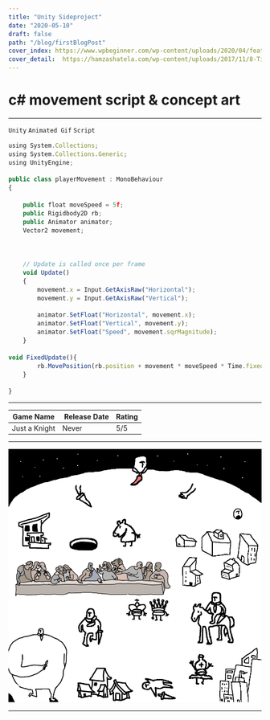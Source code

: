 ```yaml
---
title: "Unity Sideproject"
date: "2020-05-10"
draft: false
path: "/blog/firstBlogPost"
cover_index: https://www.wpbeginner.com/wp-content/uploads/2020/04/featuredimageswp-og.png 
cover_detail:  https://hamzashatela.com/wp-content/uploads/2017/11/8-Tips-to-Make-Your-Posts-Thumbnail-Suck-Less.jpg
---
```

# c# movement script & concept art 
---

`Unity` `Animated Gif` `Script`

```javascript
using System.Collections;
using System.Collections.Generic;
using UnityEngine;

public class playerMovement : MonoBehaviour
{

    public float moveSpeed = 5f;
    public Rigidbody2D rb;
    public Animator animator;
    Vector2 movement;



    // Update is called once per frame
    void Update()
    {
        movement.x = Input.GetAxisRaw("Horizontal");
        movement.y = Input.GetAxisRaw("Vertical");

        animator.SetFloat("Horizontal", movement.x);
        animator.SetFloat("Vertical", movement.y);
        animator.SetFloat("Speed", movement.sqrMagnitude);
    }

void FixedUpdate(){
        rb.MovePosition(rb.position + movement * moveSpeed * Time.fixedDeltaTime);
    }

}
```

---


| Game Name | Release Date | Rating |
|-------|------ |------|
| Just a Knight   | Never   | 5/5 |

---

![conceptart](https://github.com/Jkytol/JKgatsby/blob/master/src/images/Knight.gif?raw=true)

---
